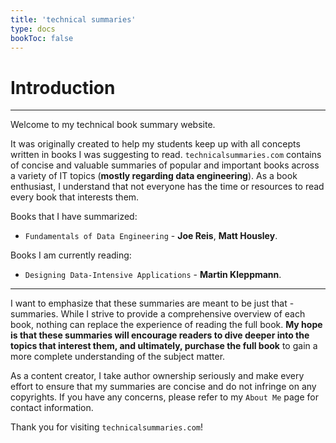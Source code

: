 ```yaml
---
title: 'technical summaries'
type: docs
bookToc: false
---
```


# Introduction
---

Welcome to my technical book summary website.

It was originally created to help my students keep up with all concepts written in books I was suggesting to read. `technicalsummaries.com` contains of concise and valuable summaries of popular and important books across a variety of IT topics (**mostly regarding data engineering**). As a book enthusiast, I understand that not everyone has the time or resources to read every book that interests them.


Books that I have summarized:

- `Fundamentals of Data Engineering` - **Joe Reis**, **Matt Housley**.

Books I am currently reading:

- `Designing Data-Intensive Applications` - **Martin Kleppmann**.

---

I want to emphasize that these summaries are meant to be just that - summaries. While I strive to provide a comprehensive overview of each book, nothing can replace the experience of reading the full book. **My hope is that these summaries will encourage readers to dive deeper into the topics that interest them, and ultimately, purchase the full book** to gain a more complete understanding of the subject matter.

As a content creator, I take author ownership seriously and make every effort to ensure that my summaries are concise and do not infringe on any copyrights. If you have any concerns, please refer to my `About Me` page for contact information.

Thank you for visiting `technicalsummaries.com`!